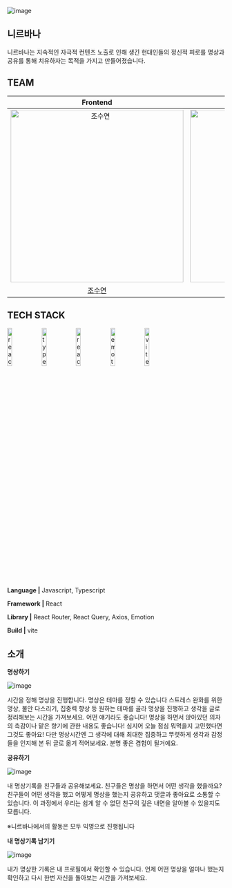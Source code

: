 ![image](https://github.com/prgrms-fe-devcourse/FEDC4_NIRVANA_Gidong/assets/42764685/4e35004d-2fb8-4dd6-a322-aa107d70844d)
## 니르바나
니르바나는 지속적인 자극적 컨텐츠 노출로 인해 생긴 현대인들의 정신적 피로를 명상과 공유를 통해 치유하자는 목적을 가지고 만들어졌습니다.

## TEAM

|                                         Frontend                                          |                                         Frontend                                         |                                       Frontend                                        |                                        Frontend                                         |                                        Frontend                                        |
| :--------------------------------------------------------------------------------------: | :--------------------------------------------------------------------------------------: | :--------------------------------------------------------------------------------------: | :-------------------------------------------------------------------------------------: | :------------------------------------------------------------------------------------: |
| <img src="https://avatars.githubusercontent.com/u/80307321?v=4" width=400px alt="조수연"/> | <img src="https://avatars.githubusercontent.com/u/42764685?v=4" width=400px alt="김혜성"/> | <img src="https://avatars.githubusercontent.com/u/65156388?v=4" width=400px alt="박나연"/> | <img src="https://avatars.githubusercontent.com/u/71740032?v=4" width=400px alt="김민재"> | <img src="https://avatars.githubusercontent.com/u/69716992?v=4" width=400px alt="홍창기"> 
|[조수연](https://github.com/suyeon1218)|[김혜성](https://github.com/hyesung99)|[박나연](https://github.com/nayeon-hub)|[김민재](https://github.com/imb96)|[홍창기](https://github.com/sscoderati) |


## TECH STACK

<p>
  <img src="https://user-images.githubusercontent.com/52682603/138834243-fb74d81e-e90d-4c6a-8793-05df588f59ab.png" alt="react" width=15%>
  <img src="https://user-images.githubusercontent.com/52682603/138834262-a7af2293-e398-416d-8dd3-ff5fab8cb80d.png" alt="type_script" width=15%>
  <img src="https://user-images.githubusercontent.com/52682603/138835731-e0e727ad-0bd1-44ca-a3b3-98c4d1b89c20.png" alt="react_query" width=15%>
  <img src="https://user-images.githubusercontent.com/52682603/138834258-c4b4a706-3a7e-40c8-8a08-c0ac4815d7e0.png" alt="emotion" width=15%>
  <img src="https://camo.githubusercontent.com/61e102d7c605ff91efedb9d7e47c1c4a07cef59d3e1da202fd74f4772122ca4e/68747470733a2f2f766974656a732e6465762f6c6f676f2e737667" alt="vite" width=15%>
</p>

**Language |** Javascript, Typescript

**Framework |** React

**Library |** React Router, React Query, Axios, Emotion

**Build |** vite

## 소개

<strong>명상하기</strong>
   
![image](https://github.com/prgrms-fe-devcourse/FEDC4_NIRVANA_Gidong/assets/42764685/efdb9756-737d-45bb-afd7-85679e19893a)

시간을 정해 명상을 진행합니다. 명상은 테마를 정할 수 있습니다 스트레스 완화를 위한 명상, 불안 다스리기, 집중력 향상 등 원하는 테마를 골라 명상을 진행하고 생각을 글로 정리해보는 시간을 가져보세요. 어떤 얘기라도 좋습니다! 명상을 하면서 앉아있던 의자의 촉감이나 맡은 향기에 관한 내용도 좋습니다! 심지어 오늘 점심 뭐먹을지 고민했다면 그것도 좋아요! 다만 명상시간엔 그 생각에 대해 최대한 집중하고 뚜렷하게 생각과 감정들을 인지해 본 뒤 글로 옮겨 적어보세요. 분명 좋은 겸험이 될거예요.

<strong>공유하기</strong>
   
![image](https://github.com/prgrms-fe-devcourse/FEDC4_NIRVANA_Gidong/assets/42764685/4170c1ac-5833-4372-aa16-a707514d490e)

내 명상기록을 친구들과 공유해보세요. 친구들은 명상을 하면서 어떤 생각을 했을까요? 친구들이 어떤 생각을 했고 어떻게 명상을 했는지 공유하고 댓글과 좋아요로 소통할 수 있습니다. 이 과정에서 우리는 쉽게 알 수 없던 친구의 깊은 내면을 알아볼 수 있을지도 모릅니다.

※니르바나에서의 활동은 모두 익명으로 진행됩니다

<strong>내 명상기록 남기기</strong>

![image](https://github.com/prgrms-fe-devcourse/FEDC4_NIRVANA_Gidong/assets/42764685/81872905-de54-4f34-8a30-e1d9a19b6984)

내가 명상한 기록은 내 프로필에서 확인할 수 있습니다. 언제 어떤 명상을 얼마나 했는지 확인하고 다시 한번 자신을 돌아보는 시간을 가져보세요.

